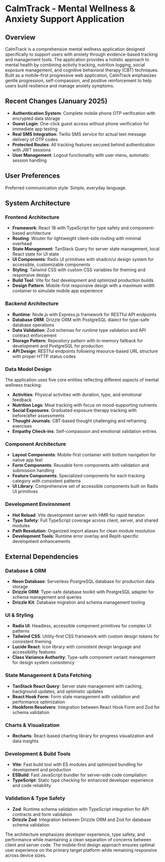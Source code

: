 # CalmTrack - Mental Wellness & Anxiety Support Application

## Overview

CalmTrack is a comprehensive mental wellness application designed specifically to support users with anxiety through evidence-based tracking and management tools. The application provides a holistic approach to mental health by combining activity tracking, nutrition logging, social exposure management, and cognitive behavioral therapy (CBT) techniques. Built as a mobile-first progressive web application, CalmTrack emphasizes gentle progression, self-compassion, and positive reinforcement to help users build resilience and manage anxiety symptoms.

## Recent Changes (January 2025)
- **Authentication System**: Complete mobile phone OTP verification with encrypted data storage
- **Guest Login**: One-click guest access without phone verification for immediate app testing
- **Real SMS Integration**: Twilio SMS service for actual text message delivery of OTP codes
- **Protected Routes**: All tracking features secured behind authentication with JWT sessions
- **User Management**: Logout functionality with user menu, automatic session handling

## User Preferences

Preferred communication style: Simple, everyday language.

## System Architecture

### Frontend Architecture
- **Framework**: React 18 with TypeScript for type safety and component-based architecture
- **Routing**: Wouter for lightweight client-side routing with minimal overhead
- **State Management**: TanStack Query for server state management, local React state for UI state
- **UI Components**: Radix UI primitives with shadcn/ui design system for accessible, customizable components
- **Styling**: Tailwind CSS with custom CSS variables for theming and responsive design
- **Build Tool**: Vite for fast development and optimized production builds
- **Design Pattern**: Mobile-first responsive design with a maximum width container to simulate mobile app experience

### Backend Architecture
- **Runtime**: Node.js with Express.js framework for RESTful API endpoints
- **Database ORM**: Drizzle ORM with PostgreSQL dialect for type-safe database operations
- **Data Validation**: Zod schemas for runtime type validation and API contract enforcement
- **Storage Pattern**: Repository pattern with in-memory fallback for development and PostgreSQL for production
- **API Design**: RESTful endpoints following resource-based URL structure with proper HTTP status codes

### Data Model Design
The application uses five core entities reflecting different aspects of mental wellness tracking:
- **Activities**: Physical activities with duration, type, and emotional feedback
- **Nutrition Logs**: Meal tracking with focus on mood-supporting nutrients
- **Social Exposures**: Graduated exposure therapy tracking with before/after assessments
- **Thought Journals**: CBT-based thought challenging and reframing exercises
- **Empathy Check-ins**: Self-compassion and emotional validation entries

### Component Architecture
- **Layout Components**: Mobile-first container with bottom navigation for native app feel
- **Form Components**: Reusable form components with validation and submission handling
- **Feature Components**: Specialized components for each tracking category with consistent patterns
- **UI Library**: Comprehensive set of accessible components built on Radix UI primitives

### Development Environment
- **Hot Reload**: Vite development server with HMR for rapid iteration
- **Type Safety**: Full TypeScript coverage across client, server, and shared modules
- **Path Resolution**: Organized import aliases for clean module resolution
- **Development Tools**: Runtime error overlay and Replit-specific development enhancements

## External Dependencies

### Database & ORM
- **Neon Database**: Serverless PostgreSQL database for production data storage
- **Drizzle ORM**: Type-safe database toolkit with PostgreSQL adapter for schema management and queries
- **Drizzle Kit**: Database migration and schema management tooling

### UI & Styling
- **Radix UI**: Headless, accessible component primitives for complex UI patterns
- **Tailwind CSS**: Utility-first CSS framework with custom design tokens for consistent theming
- **Lucide React**: Icon library with consistent design language and accessibility features
- **Class Variance Authority**: Type-safe component variant management for design system consistency

### State Management & Data Fetching
- **TanStack React Query**: Server state management with caching, background updates, and optimistic updates
- **React Hook Form**: Form state management with validation and performance optimization
- **Hookform Resolvers**: Integration between React Hook Form and Zod for schema validation

### Charts & Visualization
- **Recharts**: React-based charting library for progress visualization and data insights

### Development & Build Tools
- **Vite**: Fast build tool with ES modules and optimized bundling for development and production
- **ESBuild**: Fast JavaScript bundler for server-side code compilation
- **TypeScript**: Static type checking for enhanced developer experience and code reliability

### Validation & Type Safety
- **Zod**: Runtime schema validation with TypeScript integration for API contracts and form validation
- **Drizzle Zod**: Integration between Drizzle ORM and Zod for database schema validation

The architecture emphasizes developer experience, type safety, and performance while maintaining a clean separation of concerns between client and server code. The mobile-first design approach ensures optimal user experience on the primary target platform while remaining responsive across device sizes.